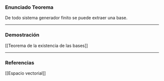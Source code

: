 ### Enunciado Teorema

De todo sistema generador finito se puede extraer una base.

---
### Demostración

[[Teorema de la existencia de las bases]]

---
### Referencias
[[Espacio vectorial]]